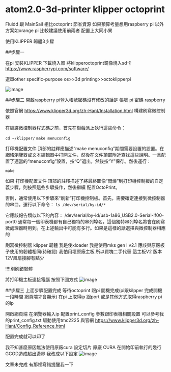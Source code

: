 # atom2.0-3d-printer klipper octoprint

 Fluidd 跟 MainSail 相比octoprint 節省資源
如果預算考量想用raspberry pi 以外方案如orange pi 比較建議使用前兩者
配置上大同小異

使用KLIPPER 韌體3步驟

##步驟一

在pi 安裝KLIPPER 
下載燒入器 將klipperoctoprint鏡像燒入sd卡
https://www.raspberrypi.com/software/

選單other specific-purpose os>>3d printing>>octoklipperpi

![image](https://github.com/aa2362339/atom2.0-3d-printer/blob/main/PI-IMAGE.jpg)

##步驟二
開啟raspberry pi登入帳號密碼沒有修改的話是 帳號 pi  密碼 raspberry


依照官網
https://www.klipper3d.org/zh-Hant/Installation.html
構建刷寫微控制器

在編譯微控制器程式碼之前，首先在樹莓派上執行這些命令：

`cd ~/klipper/`
`make menuconfig`


打印機配置文件 頂部的註釋應描述“make menuconfig”期間需要設置的設置。在網絡瀏覽器或文本編輯器中打開文件，然後在文件頂部附近查找這些說明。一旦配置了適當的“menuconfig”設置，按“Q”退出，然後按“Y”保存。然後運行：

`make`


如果 打印機配置文件 頂部的註釋描述了將最終圖像“閃爍”到打印機控制板的自定義步驟，則按照這些步驟操作，然後繼續 配置OctoPrint。

否則，通常使用以下步驟來“刷新”打印機控制板。首先，需要確定連接到微控制器的串口。運行以下命令：
`ls /dev/serial/by-id/*`


它應該報告類似以下的內容：
/dev/serial/by-id/usb-1a86_USB2.0-Serial-if00-port0
通常每一個印表機都有自己獨特的串列埠名，這個獨特串列埠名將會在刷寫微處理器時用到。在上述輸出中可能有多行。如果是這樣的話選擇與微控制器相應的


刷寫微控制器 klipper 韌體
我是使xloader 我是使用mks gen l v2.1 應該與原廠板子使用的韌體相同(待確認)
我怕用壞原廠主板 所以買塊二手代替 這主板V2 版本12V風扇接腳有點少

!!!!別刷錯韌體

將打印機主板連接電腦
按照下圖方式
![image](https://github.com/aa2362339/atom2.0-3d-printer/blob/main/xloder.jpg)


##步驟三
上面步驟配置完成
等待octoprint 跟pi 開機完成(pi跟kilpper 完成開機一段時間 網頁端才會顯示)
在pi 上取得ip 跟port 或是其他方式取得raspberry pi 的ip

開啟網頁端
在瀏覽器輸入ip
配置print_config 參數跟印表機相關設置
可以參考我的print_config.txt 驅動使用tmc2225
與官網
https://www.klipper3d.org/zh-Hant/Config_Reference.html

配置完成就可以印了

我不知甚麼原因無法使用原廠cura 設定切片
原廠 CURA 在開始印前執行的幾行GCOD造成超出邊界
我改成以下設定
![image](https://github.com/aa2362339/atom2.0-3d-printer/blob/main/CURA_SET.jpg)

文章未完成 有那裡寫錯提醒我一下
